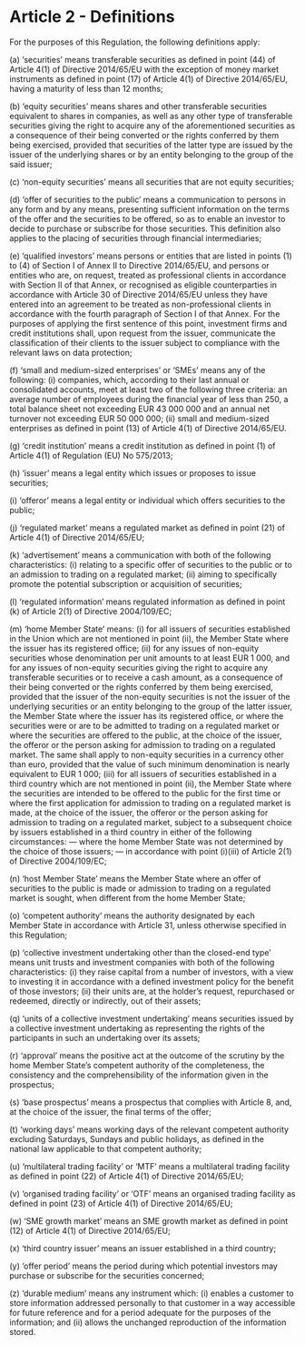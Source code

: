 # Article 2 - Definitions


For the purposes of this Regulation, the following definitions apply:

(a) ‘securities’ means transferable securities as defined in point (44) of Article 4(1) of Directive 2014/65/EU with the exception of money market instruments as defined in point (17) of Article 4(1) of Directive 2014/65/EU, having a maturity of less than 12 months;

(b) ‘equity securities’ means shares and other transferable securities equivalent to shares in companies, as well as any other type of transferable securities giving the right to acquire any of the aforementioned securities as a consequence of their being converted or the rights conferred by them being exercised, provided that securities of the latter type are issued by the issuer of the underlying shares or by an entity belonging to the group of the said issuer;

(c) ‘non-equity securities’ means all securities that are not equity securities;

(d) ‘offer of securities to the public’ means a communication to persons in any form and by any means, presenting sufficient information on the terms of the offer and the securities to be offered, so as to enable an investor to decide to purchase or subscribe for those securities. This definition also applies to the placing of securities through financial intermediaries;

(e) ‘qualified investors’ means persons or entities that are listed in points (1) to (4) of Section I of Annex II to Directive 2014/65/EU, and persons or entities who are, on request, treated as professional clients in accordance with Section II of that Annex, or recognised as eligible counterparties in accordance with Article 30 of Directive 2014/65/EU unless they have entered into an agreement to be treated as non-professional clients in accordance with the fourth paragraph of Section I of that Annex. For the purposes of applying the first sentence of this point, investment firms and credit institutions shall, upon request from the issuer, communicate the classification of their clients to the issuer subject to compliance with the relevant laws on data protection;

(f) ‘small and medium-sized enterprises’ or ‘SMEs’ means any of the following: (i) companies, which, according to their last annual or consolidated accounts, meet at least two of the following three criteria: an average number of employees during the financial year of less than 250, a total balance sheet not exceeding EUR 43 000 000 and an annual net turnover not exceeding EUR 50 000 000; (ii) small and medium-sized enterprises as defined in point (13) of Article 4(1) of Directive 2014/65/EU.

(g) ‘credit institution’ means a credit institution as defined in point (1) of Article 4(1) of Regulation (EU) No 575/2013;

(h) ‘issuer’ means a legal entity which issues or proposes to issue securities;

(i) ‘offeror’ means a legal entity or individual which offers securities to the public;

(j) ‘regulated market’ means a regulated market as defined in point (21) of Article 4(1) of Directive 2014/65/EU;

(k) ‘advertisement’ means a communication with both of the following characteristics: (i) relating to a specific offer of securities to the public or to an admission to trading on a regulated market; (ii) aiming to specifically promote the potential subscription or acquisition of securities;

(l) ‘regulated information’ means regulated information as defined in point (k) of Article 2(1) of Directive 2004/109/EC;

(m) ‘home Member State’ means: (i) for all issuers of securities established in the Union which are not mentioned in point (ii), the Member State where the issuer has its registered office; (ii) for any issues of non-equity securities whose denomination per unit amounts to at least EUR 1 000, and for any issues of non-equity securities giving the right to acquire any transferable securities or to receive a cash amount, as a consequence of their being converted or the rights conferred by them being exercised, provided that the issuer of the non-equity securities is not the issuer of the underlying securities or an entity belonging to the group of the latter issuer, the Member State where the issuer has its registered office, or where the securities were or are to be admitted to trading on a regulated market or where the securities are offered to the public, at the choice of the issuer, the offeror or the person asking for admission to trading on a regulated market. The same shall apply to non-equity securities in a currency other than euro, provided that the value of such minimum denomination is nearly equivalent to EUR 1 000; (iii) for all issuers of securities established in a third country which are not mentioned in point (ii), the Member State where the securities are intended to be offered to the public for the first time or where the first application for admission to trading on a regulated market is made, at the choice of the issuer, the offeror or the person asking for admission to trading on a regulated market, subject to a subsequent choice by issuers established in a third country in either of the following circumstances: — where the home Member State was not determined by the choice of those issuers; — in accordance with point (i)(iii) of Article 2(1) of Directive 2004/109/EC;

(n) ‘host Member State’ means the Member State where an offer of securities to the public is made or admission to trading on a regulated market is sought, when different from the home Member State;

(o) ‘competent authority’ means the authority designated by each Member State in accordance with Article 31, unless otherwise specified in this Regulation;

(p) ‘collective investment undertaking other than the closed-end type’ means unit trusts and investment companies with both of the following characteristics: (i) they raise capital from a number of investors, with a view to investing it in accordance with a defined investment policy for the benefit of those investors; (ii) their units are, at the holder’s request, repurchased or redeemed, directly or indirectly, out of their assets;

(q) ‘units of a collective investment undertaking’ means securities issued by a collective investment undertaking as representing the rights of the participants in such an undertaking over its assets;

(r) ‘approval’ means the positive act at the outcome of the scrutiny by the home Member State’s competent authority of the completeness, the consistency and the comprehensibility of the information given in the prospectus;

(s) ‘base prospectus’ means a prospectus that complies with Article 8, and, at the choice of the issuer, the final terms of the offer;

(t) ‘working days’ means working days of the relevant competent authority excluding Saturdays, Sundays and public holidays, as defined in the national law applicable to that competent authority;

(u) ‘multilateral trading facility’ or ‘MTF’ means a multilateral trading facility as defined in point (22) of Article 4(1) of Directive 2014/65/EU;

(v) ‘organised trading facility’ or ‘OTF’ means an organised trading facility as defined in point (23) of Article 4(1) of Directive 2014/65/EU;

(w) ‘SME growth market’ means an SME growth market as defined in point (12) of Article 4(1) of Directive 2014/65/EU;

(x) ‘third country issuer’ means an issuer established in a third country;

(y) ‘offer period’ means the period during which potential investors may purchase or subscribe for the securities concerned;

(z) ‘durable medium’ means any instrument which: (i) enables a customer to store information addressed personally to that customer in a way accessible for future reference and for a period adequate for the purposes of the information; and (ii) allows the unchanged reproduction of the information stored.
